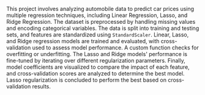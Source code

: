 This project involves analyzing automobile data to predict car prices using multiple regression techniques, including Linear Regression, Lasso, and Ridge Regression. The dataset is preprocessed by handling missing values and encoding categorical variables. The data is split into training and testing sets, and features are standardized using `StandardScaler`. Linear, Lasso, and Ridge regression models are trained and evaluated, with cross-validation used to assess model performance. A custom function checks for overfitting or underfitting. The Lasso and Ridge models' performance is fine-tuned by iterating over different regularization parameters. Finally, model coefficients are visualized to compare the impact of each feature, and cross-validation scores are analyzed to determine the best model. Lasso regularization is concluded to perform the best based on cross-validation results.
